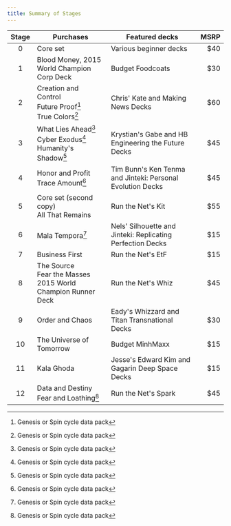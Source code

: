 ```yaml
---
title: Summary of Stages
---
```


| Stage | Purchases                                                            | Featured decks                                             | MSRP |
| :---: | -------------------------------------------------------------------- | ---------------------------------------------------------- | ---: |
|   0   | Core set                                                             | Various beginner decks                                     |  $40 |
|   1   | Blood Money, 2015 World Champion Corp Deck                           | Budget Foodcoats                                           |  $30 |
|   2   | Creation and Control<br/> Future Proof[^1]<br/> True Colors[^1]      | Chris' Kate and Making News Decks                          |  $60 |
|   3   | What Lies Ahead[^1]<br/> Cyber Exodus[^1]<br/> Humanity's Shadow[^1] | Krystian's Gabe and HB Engineering the Future Decks        |  $45 |
|   4   | Honor and Profit<br/> Trace Amount[^1]                               | Tim Bunn's Ken Tenma and Jinteki: Personal Evolution Decks |  $45 |
|   5   | Core set (second copy)<br/> All That Remains                         | Run the Net's Kit                                          |  $55 |
|   6   | Mala Tempora[^1]                                                     | Nels' Silhouette and Jinteki: Replicating Perfection Decks |  $15 |
|   7   | Business First                                                       | Run the Net's EtF                                          |  $15 |
|   8   | The Source<br/> Fear the Masses<br/> 2015 World Champion Runner Deck | Run the Net's Whiz                                         |  $45 |
|   9   | Order and Chaos                                                      | Eady's Whizzard and Titan Transnational Decks              |  $30 |
|  10   | The Universe of Tomorrow                                             | Budget MinhMaxx                                            |  $15 |
|  11   | Kala Ghoda                                                           | Jesse's Edward Kim and Gagarin Deep Space Decks            |  $15 |
|  12   | Data and Destiny<br/> Fear and Loathing[^1]                          | Run the Net's Spark                                        |  $45 |

[^1]: Genesis or Spin cycle data pack
